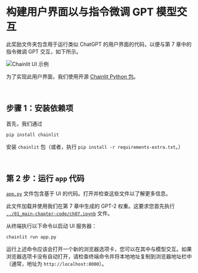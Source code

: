 # 构建用户界面以与指令微调 GPT 模型交互

此奖励文件夹包含用于运行类似 ChatGPT 的用户界面的代码，以便与第 7 章中的指令微调 GPT 交互，如下所示。

![Chainlit UI 示例](https://sebastianraschka.com/images/LLMs-from-scratch-images/bonus/chainlit/chainlit-sft.webp?2)

为了实现此用户界面，我们使用开源 [Chainlit Python 包](https://github.com/Chainlit/chainlit)。

&nbsp;
## 步骤 1：安装依赖项

首先，我们通过

```bash
pip install chainlit
```

安装 `chainlit` 包（或者，执行 `pip install -r requirements-extra.txt`。）

&nbsp;
## 第 2 步：运行 `app` 代码

[`app.py`](app.py) 文件包含基于 UI 的代码。打开并检查这些文件以了解更多信息。

此文件加载并使用我们在第 7 章中生成的 GPT-2 权重。这要求您首先执行 [`../01_main-chapter-code/ch07.ipynb`](../01_main-chapter-code/ch07.ipynb) 文件。

从终端执行以下命令以启动 UI 服务器：

```bash
chainlit run app.py
```

运行上述命令应该会打开一个新的浏览器选项卡，您可以在其中与模型交互。如果浏览器选项卡没有自动打开，请检查终端命令并将本地地址复制到浏览器地址栏中（通常，地址为 `http://localhost:8000`）。